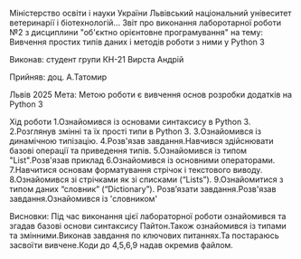 Міністерство освіти і науки України
Львівський національний унівеситет ветеринарії і біотехнологій...
Звіт
про виконання лаборотарної роботи №2 з дисциплини "об'єктно орієнтовне програмування" на тему: Вивчення простих типів даних і методів роботи з ними у Python 3

Виконав: студент групи КН-21 Вирста Андрій

Прийняв: доц. А.Татомир

Львів 2025
Мета: Метою роботи є вивчення основ розробки додатків на Python 3

Хід роботи
1.Ознайомився із основами синтаксису в Python 3.
2.Розглянув змінні та їх прості типи в Python 3.
3.Ознайомився із динамічною типізацію.
4.Розв'язав завдання.Навчився здійснювати базові операції та приведення типів.
5.Ознайомився із типом "List".Розв'язав приклад
6.Ознайомився із основними операторами.
7.Навчитися основам форматування стрічок і текстового виводу.
8.Ознайомився зі стрічками як зі списками (“Lists”).
9.Ознайомитися з типом даних “словник” (“Dictionary”). Розв’язати
завдання.Розв'язав завдання.Ознайомився із 'словником'

Висновки:
Під час виконання цієї лабораторної роботи ознайомився та згадав базові основи синтаксису Пайтон.Також ознайомився із
типами та змінними.Виконав завдання по ключових питаннях.Та постараюсь засвоїти вивчене.Коди до 4,5,6,9 надав окремив файлом.